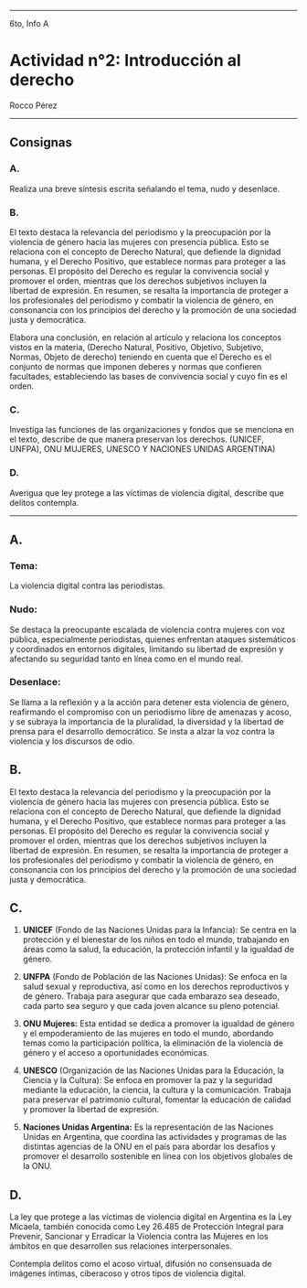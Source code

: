 
---

6to, Info A

# Actividad n°2: Introducción al derecho

Rocco Pérez 

---

## Consignas

### A.

Realiza una breve síntesis escrita señalando el tema, nudo y desenlace. 

### B.

El texto destaca la relevancia del periodismo y la preocupación por la violencia de género hacia las mujeres con presencia pública. Esto se relaciona con el concepto de Derecho Natural, que defiende la dignidad humana, y el Derecho Positivo, que establece normas para proteger a las personas. El propósito del Derecho es regular la convivencia social y promover el orden, mientras que los derechos subjetivos incluyen la libertad de expresión. En resumen, se resalta la importancia de proteger a los profesionales del periodismo y combatir la violencia de género, en consonancia con los principios del derecho y la promoción de una sociedad justa y democrática.

Elabora una conclusión, en relación al artículo y relaciona los conceptos vistos en la materia, (Derecho Natural, Positivo, Objetivo, Subjetivo, Normas, Objeto de derecho) teniendo en cuenta que el Derecho es el conjunto de normas que imponen deberes y normas que confieren facultades, estableciendo las bases de convivencia social y cuyo fin es el orden.

### C.

Investiga las funciones de las organizaciones y fondos que se menciona en el texto, describe de que manera preservan los derechos. (UNICEF, UNFPA), ONU MUJERES, UNESCO Y NACIONES UNIDAS ARGENTINA)

### D.

Averigua que ley protege a las víctimas de violencia digital, describe que delitos contempla.

---

## A.

### Tema: 

La violencia digital contra las periodistas.

### Nudo: 

Se destaca la preocupante escalada de violencia contra mujeres con voz pública, especialmente periodistas, quienes enfrentan ataques sistemáticos y coordinados en entornos digitales, limitando su libertad de expresión y afectando su seguridad tanto en línea como en el mundo real.

### Desenlace: 

Se llama a la reflexión y a la acción para detener esta violencia de género, reafirmando el compromiso con un periodismo libre de amenazas y acoso, y se subraya la importancia de la pluralidad, la diversidad y la libertad de prensa para el desarrollo democrático. Se insta a alzar la voz contra la violencia y los discursos de odio.

## B.

El texto destaca la relevancia del periodismo y la preocupación por la violencia de género hacia las mujeres con presencia pública. Esto se relaciona con el concepto de Derecho Natural, que defiende la dignidad humana, y el Derecho Positivo, que establece normas para proteger a las personas. El propósito del Derecho es regular la convivencia social y promover el orden, mientras que los derechos subjetivos incluyen la libertad de expresión. En resumen, se resalta la importancia de proteger a los profesionales del periodismo y combatir la violencia de género, en consonancia con los principios del derecho y la promoción de una sociedad justa y democrática.

## C.

1. **UNICEF** (Fondo de las Naciones Unidas para la Infancia): Se centra en la protección y el bienestar de los niños en todo el mundo, trabajando en áreas como la salud, la educación, la protección infantil y la igualdad de género.

2. **UNFPA** (Fondo de Población de las Naciones Unidas): Se enfoca en la salud sexual y reproductiva, así como en los derechos reproductivos y de género. Trabaja para asegurar que cada embarazo sea deseado, cada parto sea seguro y que cada joven alcance su pleno potencial.

3. **ONU Mujeres:** Esta entidad se dedica a promover la igualdad de género y el empoderamiento de las mujeres en todo el mundo, abordando temas como la participación política, la eliminación de la violencia de género y el acceso a oportunidades económicas.

4. **UNESCO** (Organización de las Naciones Unidas para la Educación, la Ciencia y la Cultura): Se enfoca en promover la paz y la seguridad mediante la educación, la ciencia, la cultura y la comunicación. Trabaja para preservar el patrimonio cultural, fomentar la educación de calidad y promover la libertad de expresión.

5. **Naciones Unidas Argentina:** Es la representación de las Naciones Unidas en Argentina, que coordina las actividades y programas de las distintas agencias de la ONU en el país para abordar los desafíos y promover el desarrollo sostenible en línea con los objetivos globales de la ONU.

## D.

La ley que protege a las víctimas de violencia digital en Argentina es la Ley Micaela, también conocida como Ley 26.485 de Protección Integral para Prevenir, Sancionar y Erradicar la Violencia contra las Mujeres en los ámbitos en que desarrollen sus relaciones interpersonales. 

Contempla delitos como el acoso virtual, difusión no consensuada de imágenes íntimas, ciberacoso y otros tipos de violencia digital.